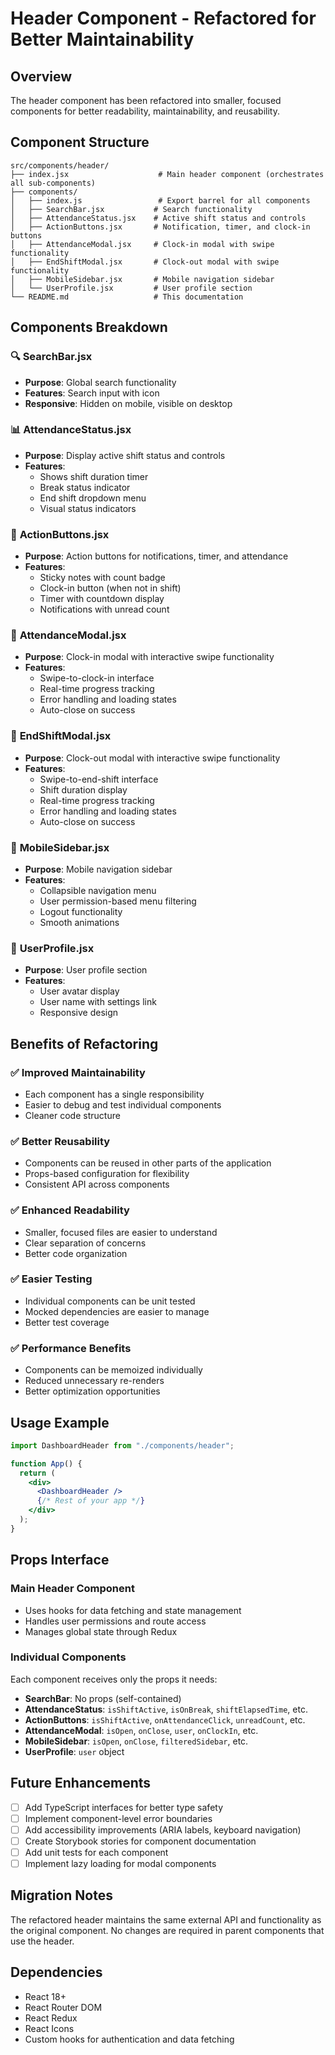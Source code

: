 # Header Component - Refactored for Better Maintainability

## Overview

The header component has been refactored into smaller, focused components for better readability, maintainability, and reusability.

## Component Structure

```
src/components/header/
├── index.jsx                    # Main header component (orchestrates all sub-components)
├── components/
│   ├── index.js                 # Export barrel for all components
│   ├── SearchBar.jsx           # Search functionality
│   ├── AttendanceStatus.jsx    # Active shift status and controls
│   ├── ActionButtons.jsx       # Notification, timer, and clock-in buttons
│   ├── AttendanceModal.jsx     # Clock-in modal with swipe functionality
│   ├── EndShiftModal.jsx       # Clock-out modal with swipe functionality
│   ├── MobileSidebar.jsx       # Mobile navigation sidebar
│   └── UserProfile.jsx         # User profile section
└── README.md                   # This documentation
```

## Components Breakdown

### 🔍 **SearchBar.jsx**

- **Purpose**: Global search functionality
- **Features**: Search input with icon
- **Responsive**: Hidden on mobile, visible on desktop

### 📊 **AttendanceStatus.jsx**

- **Purpose**: Display active shift status and controls
- **Features**:
  - Shows shift duration timer
  - Break status indicator
  - End shift dropdown menu
  - Visual status indicators

### 🔘 **ActionButtons.jsx**

- **Purpose**: Action buttons for notifications, timer, and attendance
- **Features**:
  - Sticky notes with count badge
  - Clock-in button (when not in shift)
  - Timer with countdown display
  - Notifications with unread count

### 📱 **AttendanceModal.jsx**

- **Purpose**: Clock-in modal with interactive swipe functionality
- **Features**:
  - Swipe-to-clock-in interface
  - Real-time progress tracking
  - Error handling and loading states
  - Auto-close on success

### 📱 **EndShiftModal.jsx**

- **Purpose**: Clock-out modal with interactive swipe functionality
- **Features**:
  - Swipe-to-end-shift interface
  - Shift duration display
  - Real-time progress tracking
  - Error handling and loading states
  - Auto-close on success

### 📱 **MobileSidebar.jsx**

- **Purpose**: Mobile navigation sidebar
- **Features**:
  - Collapsible navigation menu
  - User permission-based menu filtering
  - Logout functionality
  - Smooth animations

### 👤 **UserProfile.jsx**

- **Purpose**: User profile section
- **Features**:
  - User avatar display
  - User name with settings link
  - Responsive design

## Benefits of Refactoring

### ✅ **Improved Maintainability**

- Each component has a single responsibility
- Easier to debug and test individual components
- Cleaner code structure

### ✅ **Better Reusability**

- Components can be reused in other parts of the application
- Props-based configuration for flexibility
- Consistent API across components

### ✅ **Enhanced Readability**

- Smaller, focused files are easier to understand
- Clear separation of concerns
- Better code organization

### ✅ **Easier Testing**

- Individual components can be unit tested
- Mocked dependencies are easier to manage
- Better test coverage

### ✅ **Performance Benefits**

- Components can be memoized individually
- Reduced unnecessary re-renders
- Better optimization opportunities

## Usage Example

```jsx
import DashboardHeader from "./components/header";

function App() {
  return (
    <div>
      <DashboardHeader />
      {/* Rest of your app */}
    </div>
  );
}
```

## Props Interface

### Main Header Component

- Uses hooks for data fetching and state management
- Handles user permissions and route access
- Manages global state through Redux

### Individual Components

Each component receives only the props it needs:

- **SearchBar**: No props (self-contained)
- **AttendanceStatus**: `isShiftActive`, `isOnBreak`, `shiftElapsedTime`, etc.
- **ActionButtons**: `isShiftActive`, `onAttendanceClick`, `unreadCount`, etc.
- **AttendanceModal**: `isOpen`, `onClose`, `user`, `onClockIn`, etc.
- **MobileSidebar**: `isOpen`, `onClose`, `filteredSidebar`, etc.
- **UserProfile**: `user` object

## Future Enhancements

- [ ] Add TypeScript interfaces for better type safety
- [ ] Implement component-level error boundaries
- [ ] Add accessibility improvements (ARIA labels, keyboard navigation)
- [ ] Create Storybook stories for component documentation
- [ ] Add unit tests for each component
- [ ] Implement lazy loading for modal components

## Migration Notes

The refactored header maintains the same external API and functionality as the original component. No changes are required in parent components that use the header.

## Dependencies

- React 18+
- React Router DOM
- React Redux
- React Icons
- Custom hooks for authentication and data fetching
